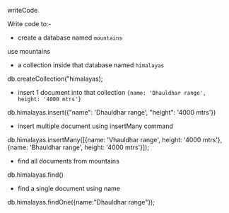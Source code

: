 writeCode

Write code to:-

- create a database named `mountains`

use mountains

- a collection inside that database named `himalayas`

db.createCollection("himalayas);

- insert 1 document into that collection `{name: 'Dhauldhar range', height: '4000 mtrs'}`


db.himalayas.insert({"name": 'Dhauldhar range', "height": '4000 mtrs'})

- insert multiple document using insertMany command

db.himalayas.insertMany([{name: 'Vhauldhar range', height: '4000 mtrs'},{name: 'Bhauldhar range', height: '4000 mtrs'}]);

- find all documents from mountains

db.himalayas.find()

- find a single document using name

db.himalayas.findOne({name:"Dhauldhar range"});
